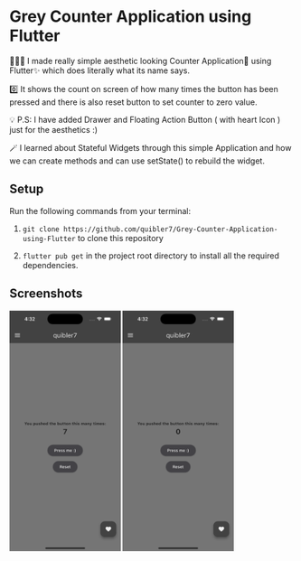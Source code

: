 
# Grey Counter Application using Flutter

👨🏻‍💻 I made really simple aesthetic looking Counter Application📱 using Flutter✨ which does literally what its name says.

0️⃣ It shows the count on screen of how many times the button has been pressed and there is also reset button to set counter to zero value. 

💡 P.S: I have added Drawer and Floating Action Button ( with heart Icon ) just for the aesthetics :)

🪄 I learned about Stateful Widgets through this simple Application and how we can create methods and can use setState() to rebuild the widget. 

## Setup

Run the following commands from your terminal:

1) `git clone https://github.com/quibler7/Grey-Counter-Application-using-Flutter` to clone this repository 

2) `flutter pub get` in the project root directory to install all the required dependencies.

## Screenshots 

  <img src = "lib/7.png" height = 426 width = 196.5 >
  <img src = "lib/0.png" height = 426 width = 196.5 >
